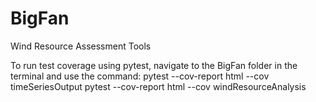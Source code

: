 # BigFan
Wind Resource Assessment Tools

To run test coverage using pytest, navigate to the BigFan folder in the terminal and use the command:
pytest --cov-report html --cov timeSeriesOutput
pytest --cov-report html --cov windResourceAnalysis